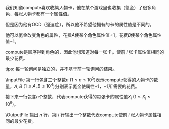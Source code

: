 我们知道compute喜欢收集人物卡，他在某个游戏里也收集（氪金）了很多角色，每张人物卡都有一个属性值。

但是因为他有OCD（强迫症），所以他不希望他拥有的卡的属性值是不同的。

他可以氪金改变角色的属性，花费$A$使某个角色属性值$+1$，花费$B$使某个角色属性值$-1$。

compute是顺序得到角色的，因此他想知道对每一张卡，使前 $i$ 张卡属性值相同的最少花费。

tips: 每一轮询问是独立的，并不基于前一轮询问的结果。

\InputFile
第一行包含三个整数$n$ ($1 \le n \le 10^5$)表示compute获得的人物卡的数量，$A,B$ ($1\le A, B \le 10^4$)分别表示氪金使属性$+1$，$-1$所需要的花费。

接下来一行包含$n$个整数，代表compute获得的每张卡的属性值$X_i$ ($1\le X_i \le 10^9$)。

\OutputFile
输出 $n$ 行，第 $i$ 行输出一个整数代表compute使前 $i$ 张人物卡属性相同的最少花费。

